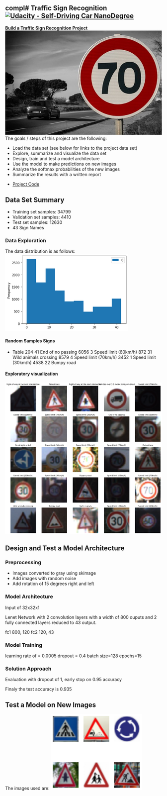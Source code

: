 compl# **Traffic Sign Recognition** 
[![Udacity - Self-Driving Car NanoDegree](https://s3.amazonaws.com/udacity-sdc/github/shield-carnd.svg)](http://www.udacity.com/drive)
---
**Build a Traffic Sign Recognition Project**
![speed limit](images/traffic-sign-3008267_640.jpg)
The goals / steps of this project are the following:
* Load the data set (see below for links to the project data set)
* Explore, summarize and visualize the data set
* Design, train and test a model architecture
* Use the model to make predictions on new images
* Analyze the softmax probabilities of the new images
* Summarize the results with a written report

- [Project Code](TrafficSignClassifier.ipynb)
## Data Set Summary
- Training set samples:	 34799
- Validation set samples:	 4410
- Test set samples:	 12630
- 43 Sign Names 

### Data Exploration
The data distribution is as follows:
![data distribution](images/distribution.jpg)
#### Random Samples Signs
- Table
204	41	End of no passing
6056	3	Speed limit (60km/h)
872	31	Wild animals crossing
8579	4	Speed limit (70km/h)
3452	1	Speed limit (30km/h)
4538	22	Bumpy road

#### Exploratory visualization
![random images samples](images/random_samples.jpg)

## Design and Test a Model Architecture
### Preprocessing
- Images converted to gray using skimage
- Add images with random noise
- Add rotation of 15 degrees right and left
### Model Architecture

Input of 32x32x1

Lenet Network with 2 convolution layers with a width of 800 ouputs and 2 fully connected layers reduced to 43 output.

 fc1 800, 120
 fc2 120, 43

### Model Training
learning rate of = 0.0005
dropout = 0.4
batch size=128
epochs=15

### Solution Approach
Evaluation with dropout of 1, early stop on 0.95 accuracy

Finaly the test accuracy is 0.935

## Test a Model on New Images
The images used are:
![custom images](images/custom.jpg)
